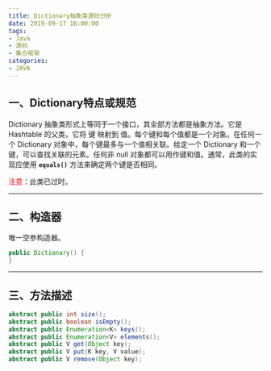 ```yaml
---
title: Dictionary抽象类源码分析
date: 2019-09-17 16:00:00
tags:
- Java
- 源码
- 集合框架
categories:
- JAVA
---
```


## 一、Dictionary特点或规范

Dictionary 抽象类形式上等同于一个接口，其全部方法都是抽象方法。它是 Hashtable 的父类，它将 键 映射到 值。每个键和每个值都是一个对象。在任何一个 Dictionary 对象中，每个键最多与一个值相关联。给定一个 Dictionary 和一个键，可以查找关联的元素。任何非 null 对象都可以用作键和值。通常，此类的实现应使用 **`equals()`** 方法来确定两个键是否相同。

<font color="red">注意</font>：此类已过时。

<!-- more -->

---

## 二、构造器

唯一空参构造器。

```java
public Dictionary() {
}
```

---

## 三、方法描述

```java
abstract public int size();
abstract public boolean isEmpty();
abstract public Enumeration<K> keys();
abstract public Enumeration<V> elements();
abstract public V get(Object key);
abstract public V put(K key, V value);
abstract public V remove(Object key);
```